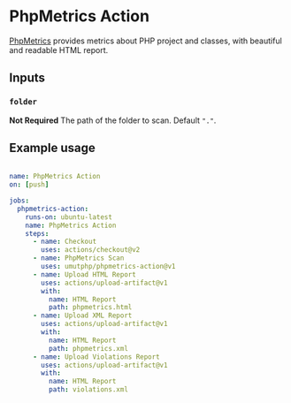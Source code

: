 # PhpMetrics Action

[PhpMetrics](https://github.com/phpmetrics/PhpMetrics) provides metrics about PHP project and classes, with beautiful and readable HTML report.

## Inputs

### `folder`

**Not Required** The path of the folder to scan. Default `"."`.

## Example usage

```yaml
 
name: PhpMetrics Action
on: [push]

jobs:
  phpmetrics-action:
    runs-on: ubuntu-latest
    name: PhpMetrics Action
    steps:
      - name: Checkout
        uses: actions/checkout@v2
      - name: PhpMetrics Scan
        uses: umutphp/phpmetrics-action@v1
      - name: Upload HTML Report
        uses: actions/upload-artifact@v1
        with:
          name: HTML Report
          path: phpmetrics.html
      - name: Upload XML Report
        uses: actions/upload-artifact@v1
        with:
          name: HTML Report
          path: phpmetrics.xml
      - name: Upload Violations Report
        uses: actions/upload-artifact@v1
        with:
          name: HTML Report
          path: violations.xml
```
